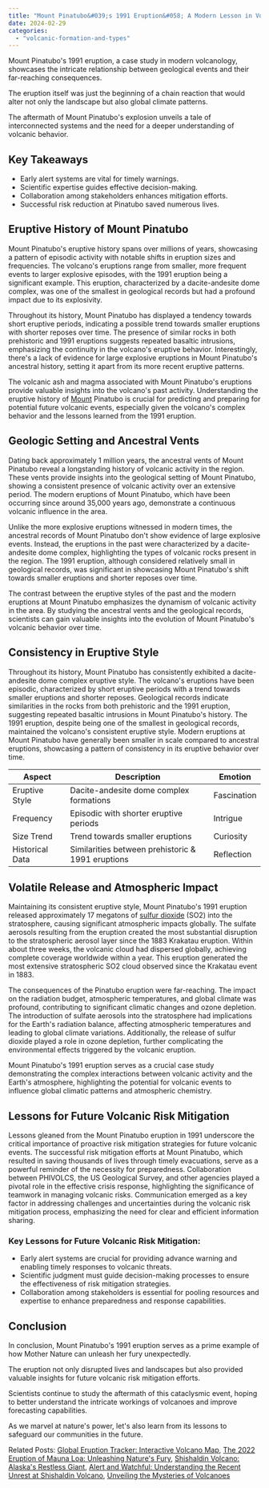 ```yaml
---
title: "Mount Pinatubo&#039;s 1991 Eruption&#058; A Modern Lesson in Volcanology"
date: 2024-02-29
categories: 
  - "volcanic-formation-and-types"
---
```


Mount Pinatubo's 1991 eruption, a case study in modern volcanology, showcases the intricate relationship between geological events and their far-reaching consequences.

The eruption itself was just the beginning of a chain reaction that would alter not only the landscape but also global climate patterns.

The aftermath of Mount Pinatubo's explosion unveils a tale of interconnected systems and the need for a deeper understanding of volcanic behavior.

## Key Takeaways

- Early alert systems are vital for timely warnings.
- Scientific expertise guides effective decision-making.
- Collaboration among stakeholders enhances mitigation efforts.
- Successful risk reduction at Pinatubo saved numerous lives.

## Eruptive History of Mount Pinatubo

Mount Pinatubo's eruptive history spans over millions of years, showcasing a pattern of episodic activity with notable shifts in eruption sizes and frequencies. The volcano's eruptions range from smaller, more frequent events to larger explosive episodes, with the 1991 eruption being a significant example. This eruption, characterized by a dacite-andesite dome complex, was one of the smallest in geological records but had a profound impact due to its explosivity.

Throughout its history, Mount Pinatubo has displayed a tendency towards short eruptive periods, indicating a possible trend towards smaller eruptions with shorter reposes over time. The presence of similar rocks in both prehistoric and 1991 eruptions suggests repeated basaltic intrusions, emphasizing the continuity in the volcano's eruptive behavior. Interestingly, there's a lack of evidence for large explosive eruptions in Mount Pinatubo's ancestral history, setting it apart from its more recent eruptive patterns.

The volcanic ash and magma associated with Mount Pinatubo's eruptions provide valuable insights into the volcano's past activity. Understanding the eruptive history of [Mount](https://magmamatters.com/understanding-volcanic-formation-a-comprehensive-guide/ "Understanding Volcanic Formation: A Comprehensive Guide") Pinatubo is crucial for predicting and preparing for potential future volcanic events, especially given the volcano's complex behavior and the lessons learned from the 1991 eruption.

## Geologic Setting and Ancestral Vents

Dating back approximately 1 million years, the ancestral vents of Mount Pinatubo reveal a longstanding history of volcanic activity in the region. These vents provide insights into the geological setting of Mount Pinatubo, showing a consistent presence of volcanic activity over an extensive period. The modern eruptions of Mount Pinatubo, which have been occurring since around 35,000 years ago, demonstrate a continuous volcanic influence in the area.

Unlike the more explosive eruptions witnessed in modern times, the ancestral records of Mount Pinatubo don't show evidence of large explosive events. Instead, the eruptions in the past were characterized by a dacite-andesite dome complex, highlighting the types of volcanic rocks present in the region. The 1991 eruption, although considered relatively small in geological records, was significant in showcasing Mount Pinatubo's shift towards smaller eruptions and shorter reposes over time.

The contrast between the eruptive styles of the past and the modern eruptions at Mount Pinatubo emphasizes the dynamism of volcanic activity in the area. By studying the ancestral vents and the geological records, scientists can gain valuable insights into the evolution of Mount Pinatubo's volcanic behavior over time.

## Consistency in Eruptive Style

Throughout its history, Mount Pinatubo has consistently exhibited a dacite-andesite dome complex eruptive style. The volcano's eruptions have been episodic, characterized by short eruptive periods with a trend towards smaller eruptions and shorter reposes. Geological records indicate similarities in the rocks from both prehistoric and the 1991 eruption, suggesting repeated basaltic intrusions in Mount Pinatubo's history. The 1991 eruption, despite being one of the smallest in geological records, maintained the volcano's consistent eruptive style. Modern eruptions at Mount Pinatubo have generally been smaller in scale compared to ancestral eruptions, showcasing a pattern of consistency in its eruptive behavior over time.

| Aspect | Description | Emotion |
| --- | --- | --- |
| Eruptive Style | Dacite-andesite dome complex formations | Fascination |
| Frequency | Episodic with shorter eruptive periods | Intrigue |
| Size Trend | Trend towards smaller eruptions | Curiosity |
| Historical Data | Similarities between prehistoric & 1991 eruptions | Reflection |

## Volatile Release and Atmospheric Impact

Maintaining its consistent eruptive style, Mount Pinatubo's 1991 eruption released approximately 17 megatons of [sulfur dioxide](https://magmamatters.com/the-art-and-science-of-volcano-monitoring/ "The Art and Science of Volcano Monitoring") (SO2) into the stratosphere, causing significant atmospheric impacts globally. The sulfate aerosols resulting from the eruption created the most substantial disruption to the stratospheric aerosol layer since the 1883 Krakatau eruption. Within about three weeks, the volcanic cloud had dispersed globally, achieving complete coverage worldwide within a year. This eruption generated the most extensive stratospheric SO2 cloud observed since the Krakatau event in 1883.

The consequences of the Pinatubo eruption were far-reaching. The impact on the radiation budget, atmospheric temperatures, and global climate was profound, contributing to significant climatic changes and ozone depletion. The introduction of sulfate aerosols into the stratosphere had implications for the Earth's radiation balance, affecting atmospheric temperatures and leading to global climate variations. Additionally, the release of sulfur dioxide played a role in ozone depletion, further complicating the environmental effects triggered by the volcanic eruption.

Mount Pinatubo's 1991 eruption serves as a crucial case study demonstrating the complex interactions between volcanic activity and the Earth's atmosphere, highlighting the potential for volcanic events to influence global climatic patterns and atmospheric chemistry.

## Lessons for Future Volcanic Risk Mitigation

Lessons gleaned from the Mount Pinatubo eruption in 1991 underscore the critical importance of proactive risk mitigation strategies for future volcanic events. The successful risk mitigation efforts at Mount Pinatubo, which resulted in saving thousands of lives through timely evacuations, serve as a powerful reminder of the necessity for preparedness. Collaboration between PHIVOLCS, the US Geological Survey, and other agencies played a pivotal role in the effective crisis response, highlighting the significance of teamwork in managing volcanic risks. Communication emerged as a key factor in addressing challenges and uncertainties during the volcanic risk mitigation process, emphasizing the need for clear and efficient information sharing.

### Key Lessons for Future Volcanic Risk Mitigation:

- Early alert systems are crucial for providing advance warning and enabling timely responses to volcanic threats.
- Scientific judgment must guide decision-making processes to ensure the effectiveness of risk mitigation strategies.
- Collaboration among stakeholders is essential for pooling resources and expertise to enhance preparedness and response capabilities.

## Conclusion

In conclusion, Mount Pinatubo's 1991 eruption serves as a prime example of how Mother Nature can unleash her fury unexpectedly.

The eruption not only disrupted lives and landscapes but also provided valuable insights for future volcanic risk mitigation efforts.

Scientists continue to study the aftermath of this cataclysmic event, hoping to better understand the intricate workings of volcanoes and improve forecasting capabilities.

As we marvel at nature's power, let's also learn from its lessons to safeguard our communities in the future.

Related Posts: [Global Eruption Tracker: Interactive Volcano Map](https://magmamatters.com/global-eruption-tracker-interactive-volcano-map/), [The 2022 Eruption of Mauna Loa: Unleashing Nature's Fury](https://magmamatters.com/the-2022-eruption-of-mauna-loa-unleashing-natures-fury/), [Shishaldin Volcano: Alaska's Restless Giant](https://magmamatters.com/shishaldin-volcano-alaskas-restless-giant/), [Alert and Watchful: Understanding the Recent Unrest at Shishaldin Volcano](https://magmamatters.com/alert-and-watchful-understanding-the-recent-unrest-at-shishaldin-volcano/), [Unveiling the Mysteries of Volcanoes](https://magmamatters.com/unveiling-the-mysteries-of-volcanoes/)
